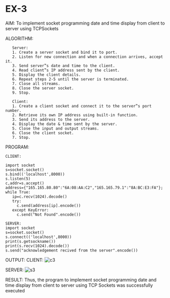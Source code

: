 # EX-3

AIM:
    To implement socket programming date and time display from client to
server using TCPSockets

ALGORITHM:
```
   Server:
   1. Create a server socket and bind it to port.
   2. Listen for new connection and when a connection arrives, accept it.
   3. Send server‟s date and time to the client.
   4. Read client‟s IP address sent by the client.
   5. Display the client details.
   6. Repeat steps 2-5 until the server is terminated.
   7. Close all streams.
   8. Close the server socket.
   9. Stop.

   Client:
   1. Create a client socket and connect it to the server‟s port number.
   2. Retrieve its own IP address using built-in function.
   3. Send its address to the server.
   4. Display the date & time sent by the server.
   5. Close the input and output streams.
   6. Close the client socket.
   7. Stop.
```
PROGRAM:
```
CLIENT:

import socket
s=socket.socket()
s.bind(('localhost',8000))
s.listen(5)
c,addr=s.accept()
address={"165.165.80.80":"6A:08:AA:C2","165.165.79.1":"8A:BC:E3:FA"};
while True:
   ip=c.recv(1024).decode()
   try:
     c.send(address[ip].encode())
   except KeyError:
     c.send("Not Found".encode())

SERVER:
import socket
s=socket.socket()
s.connect(('localhost',8000))
print(s.getsockname())
print(s.recv(1024).decode())
s.send("acknowledgement recived from the server".encode())
```
OUTPUT:
CLIENT:
![c3](https://github.com/aparnabalasubrmanian/EX-3/assets/123351172/a86234fd-2f10-4737-af77-e7a2a3146442)

SERVER:
![s3](https://github.com/aparnabalasubrmanian/EX-3/assets/123351172/c2c26ce6-58d1-4488-9581-94fc8a923075)


RESULT:
Thus, the program to implement socket programming date and time display from client to
server using TCP Sockets was successfully executed
